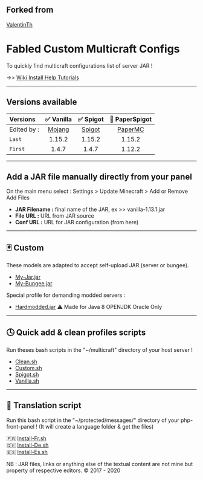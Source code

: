 Forked from
-----
[ValentinTh](https://github.com/ValentinTh/MultiCraft-JAR-Conf)

Fabled Custom Multicraft Configs
=====
To quickly find multicraft configurations list of server JAR !

->> [Wiki Install Help Tutorials](https://github.com/ValentinTh/MultiCraft-JAR-Conf/wiki)

-----
Versions available
-----

| Versions | ✅ Vanilla | ✅ Spigot | 🔨 PaperSpigot |
| :--------|:----------:|:---------:|:--------------:|
| Edited by : |[Mojang](https://mojang.com)|[Spigot](https://spigotmc.org)|[PaperMC](https://papermc.io)| 
| `Last`| 1.15.2 | 1.15.2 | 1.15.2 |
| `First`| 1.4.7 | 1.4.7 | 1.12.2 |

----
Add a JAR file manually directly from your panel
-----
On the main menu select : Settings > Update Minecraft > Add or Remove   
Add Files   
- **JAR Filename :** final name of the JAR, ex >> vanilla-1.13.1.jar
- **File URL :** URL from JAR source
- **Conf URL :** URL for JAR configuration (from here)  

-----
🃏 Custom
-----
These models are adapted to accept self-upload JAR (server or bungee).
* [My-Jar.jar](https://raw.githubusercontent.com/AFlyingPig/MultiCraft-JAR-Conf/master/custom/my-jar.jar.conf)
* [My-Bungee.jar](https://raw.githubusercontent.com/AFlyingPig/MultiCraft-JAR-Conf/master/custom/my-bungee.jar.conf)     

Special profile for demanding modded servers :
- [Hardmodded.jar](https://raw.githubusercontent.com/AFlyingPig/MultiCraft-JAR-Conf/master/custom/hardmodded.jar.conf) ⚠️ Made for Java 8 OPENJDK Oracle Only
-----
🕓 Quick add & clean profiles scripts
-----
Run theses bash scripts in the "~/multicraft" directory of your host server !
* [Clean.sh](https://raw.githubusercontent.com/AFlyingPig/MultiCraft-JAR-Conf/master/scripts/clean.sh)
* [Custom.sh](https://raw.githubusercontent.com/AFlyingPig/MultiCraft-JAR-Conf/master/scripts/custom.sh)
* [Spigot.sh](https://raw.githubusercontent.com/AFlyingPig/MultiCraft-JAR-Conf/master/scripts/spigot.sh)
* [Vanilla.sh](https://raw.githubusercontent.com/AFlyingPig/MultiCraft-JAR-Conf/master/scripts/vanilla.sh)  
-----
 💬 Translation script
-----
Run this bash script in the "~/protected/messages/" directory of your php-front-panel ! (It will create a language folder & get the files)

🇫🇷 [Install-Fr.sh](https://raw.githubusercontent.com/AFlyingPig/MultiCraft-JAR-Conf/master/translate/Install-fr.sh)  
🇩🇪 [Install-De.sh](https://raw.githubusercontent.com/AFlyingPig/MultiCraft-JAR-Conf/master/translate/Install-de.sh)   
🇪🇸 [Install-Es.sh](https://raw.githubusercontent.com/AFlyingPig/MultiCraft-JAR-Conf/master/translate/Install-es.sh)

NB : JAR files, links or anything else of the textual content are not mine but property of respective editors.
© 2017 - 2020
